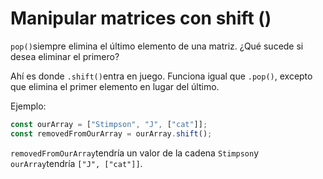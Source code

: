 # Manipular matrices con shift ()

`pop()`siempre elimina el último elemento de una matriz. ¿Qué sucede si desea eliminar el primero?

Ahí es donde `.shift()`entra en juego. Funciona igual que `.pop()`, excepto que elimina el primer elemento en lugar del último.

Ejemplo:

```js
const ourArray = ["Stimpson", "J", ["cat"]];
const removedFromOurArray = ourArray.shift();
```

`removedFromOurArray`tendría un valor de la cadena `Stimpson`y `ourArray`tendría `["J", ["cat"]]`.
